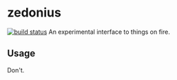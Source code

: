 # zedonius
[![build status](https://secure.travis-ci.org/clux/quadratic.svg)](http://travis-ci.org/clux/quadratic)
An experimental interface to things on fire.

## Usage
Don't.

